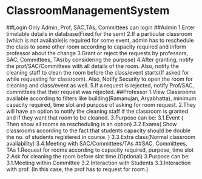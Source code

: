 # ClassroomManagementSystem
##Login
Only Admin, Prof, SAC,TAs, Committees can login
##Admin
1.Enter timetable details in database(Fixed for the sem)
2.If a particular classroom (which is not available)is required for some event, admin    has to reschedule the class to some other room according to capacity required and inform professor about the change
3.Grant or reject the requests by professors, SAC, Committees, TAs(by considering the purpose)
4.After granting, notify the prof/SAC/Committees with all details of the room. Also, notify the cleaning staff to clean the room before the class/event starts(If asked for while requesting for classroom). Also, Notify Security to open the room for cleaning and class/event as well.
5.If a request is rejected, notify Prof/SAC, committees that their request was rejected.
##Professor
1.View Classrooms available according to filters like building(Ramanujan, Aryabhatta), minimum capacity required, time slot  and purpose of asking for room request. 
2.They will have an option to notify the cleaning staff if the classroom is granted and if they want that room to be cleaned.
3.Purpose can be:
3.1.Event ( Then show all rooms as rescheduling is an option)
3.2.Exams( Show classrooms according to the fact that students capacity should be double the no. of students registered in course. )
3.3.Extra class(Normal classroom availability)
3.4.Meeting with SAC/Committees/TAs
##SAC, Committees, TAs
1.Request for rooms according to capacity required, purpose, time slot
2.Ask for cleaning the room before slot time.(Optional)
3.Purpose can be:
3.1.Meeting within Committee
3.2.Interaction with Students
3.3.Interaction with prof. (In this case, the prof has to request for room.)

